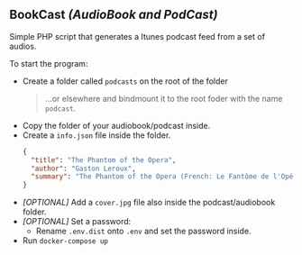 ## BookCast *(AudioBook and PodCast)*
Simple PHP script that generates a Itunes podcast feed from a set of audios. 

To start the program:
- Create a folder called `podcasts` on the root of the folder
   > ...or elsewhere and bindmount it to the root foder with the name `podcast`.
- Copy the folder of your audiobook/podcast inside.
- Create a `info.json` file inside the folder.
  ```json
  {
    "title": "The Phantom of the Opera",
    "author": "Gaston Leroux",
    "summary": "The Phantom of the Opera (French: Le Fantôme de l'Opéra) is a novel by French author Gaston Leroux. It was first published as a serial in Le Gaulois from 23 September 1909 to 8 January 1910, and was released in volume form in late March 1910 by Pierre Lafitte. The novel is partly inspired by historical events at the Paris Opera during the nineteenth century, and by an apocryphal tale concerning the use of a former ballet pupil's skeleton in Carl Maria von Weber's 1841 production of Der Freischütz. It has been successfully adapted into various stage and film adaptations, most notable of which are the 1925 film depiction featuring Lon Chaney, and Andrew Lloyd Webber's 1986 musical."
  }
  ```
- *[OPTIONAL]* Add a `cover.jpg` file also inside the podcast/audiobook folder.
- *[OPTIONAL]* Set a password:
  - Rename `.env.dist` onto `.env` and set the password inside.
- Run `docker-compose up`
